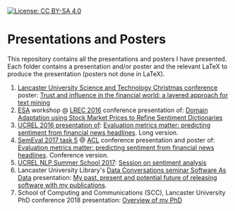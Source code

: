 [![License: CC BY-SA 4.0](https://licensebuttons.net/l/by-sa/4.0/80x15.png)](https://creativecommons.org/licenses/by-sa/4.0/)
# Presentations and Posters
This repository contains all the presentations and posters I have presented. Each folder contains a presentation and/or poster and the relevant LaTeX to produce the presentation (posters not done in LaTeX).

1. [Lancaster University Science and Technology Christmas conference](http://www.lancaster.ac.uk/sci-tech/news-and-events/news/2015/the-christmas-conference-2015/) poster: [Trust and influence in the financial world: a layered approach for text mining](./christmas%20conference%202015)  
2. [ESA](http://gsi.dit.upm.es/esa2016/) workshop @ [LREC 2016](http://lrec2016.lrec-conf.org/en/) conference presentation of: [Domain Adaptation using Stock Market Prices to Refine Sentiment Dictionaries](./Domain%20Adaptation%20Dictionaries)
3. [UCREL 2016 presentation of](http://ucrel.lancs.ac.uk/crs/presentation.php?id=150): [Evaluation metrics matter: predicting sentiment from financial news headlines](./UCREL%20Eval%20Metrics). Long version.
4. [SemEval 2017 task 5](http://alt.qcri.org/semeval2017/task5/) @ [ACL](http://acl2017.org/) conference presentation and poster of: [Evaluation metrics matter: predicting sentiment from financial news headlines](./SemEval%20Eval%20Metrics). Conference version.
5. [UCREL NLP Summer School 2017](http://ucrel.lancs.ac.uk/summerschool/nlp.php): [Session on sentiment analysis](./UCREL%20Summer%20School)
6. Lancaster University Library's [Data Conversations seminar Software As Data](http://wp.lancs.ac.uk/highly-relevant/2017/10/10/3rd-data-conversation-software-as-data-summary-and-slides/) presentation: [My past, present and potential future of
releasing software with my publications](./releasing%20software).
7. School of Computing and Communications (SCC), Lancaster University PhD conference 2018 presentation: [Overview of my PhD](./SCC%20PhD%20Conference)
